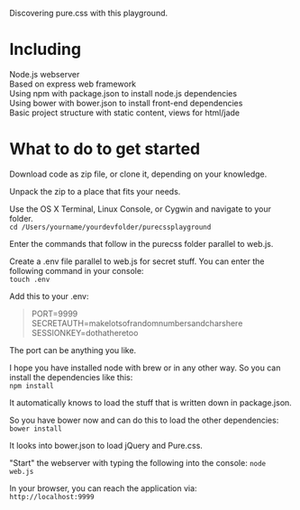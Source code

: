 Discovering pure.css with this playground.

Including
===
Node.js webserver  
Based on express web framework  
Using npm with package.json to install node.js dependencies  
Using bower with bower.json to install front-end dependencies  
Basic project structure with static content, views for html/jade  

What to do to get started
===
Download code as zip file, or clone it, depending on your knowledge.  

Unpack the zip to a place that fits your needs.  

Use the OS X Terminal, Linux Console, or Cygwin and navigate to your folder.  
```cd /Users/yourname/yourdevfolder/purecssplayground```

Enter the commands that follow in the purecss folder parallel to web.js.  

Create a .env file parallel to web.js for secret stuff. You can enter the following command in your console:  
```touch .env```

Add this to your .env:  
>PORT=9999  
>SECRETAUTH=makelotsofrandomnumbersandcharshere  
>SESSIONKEY=dothatheretoo

The port can be anything you like.

I hope you have installed node with brew or in any other way. So you can install the dependencies like this:  
```npm install```

It automatically knows to load the stuff that is written down in package.json.  

So you have bower now and can do this to load the other dependencies:  
```bower install```

It looks into bower.json to load jQuery and Pure.css.  

"Start" the webserver with typing the following into the console:
```node web.js```

In your browser, you can reach the application via:  
```http://localhost:9999```
